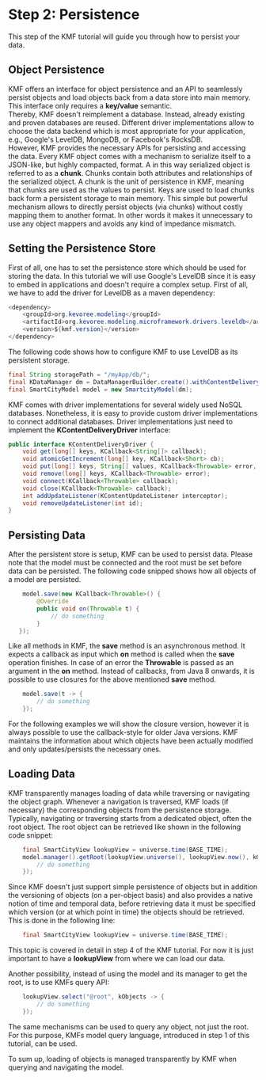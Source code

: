 Step 2: Persistence
======================

This step of the KMF tutorial will guide you through how to persist your data.

Object Persistence
-------------
KMF offers an interface for object persistence and an API to seamlessly persist objects and load objects back from a data store into main memory.
This interface only requires a **key/value** semantic.  
Thereby, KMF doesn't reimplement a database. 
Instead, already existing and proven databases are reused.
Different driver implementations allow to choose the data backend which is most appropriate for your application, e.g., Google's LevelDB, MongoDB, or Facebook's RocksDB.   
However, KMF provides the necessary APIs for persisting and accessing the data. 
Every KMF object comes with a mechanism to serialize itself to a JSON-like, but highly compacted, format.
A in this way serialized object is referred to as a **chunk**. 
Chunks contain both attributes and relationships of the serialized object. 
A chunk is the unit of persistence in KMF, meaning that chunks are used as the values to persist. 
Keys are used to load chunks back form a persistent storage to main memory. 
This simple but powerful mechanism allows to directly persist objects (via chunks) without costly mapping them to another format.
In other words it makes it unnecessary to use any object mappers and avoids any kind of impedance mismatch. 

 
Setting the Persistence Store
------------------
First of all, one has to set the persistence store which should be used for storing the data. 
In this tutorial we will use Google's LevelDB since it is easy to embed in applications and doesn't require a complex setup.
First of all, we have to add the driver for LevelDB as a maven dependency:
```java
<dependency>
    <groupId>org.kevoree.modeling</groupId>
    <artifactId>org.kevoree.modeling.microframework.drivers.leveldb</artifactId>
    <version>${kmf.version}</version>
</dependency>
 ```
The following code shows how to configure KMF to use LevelDB as its persistent storage. 

```java
final String storagePath = "/myApp/db/";
final KDataManager dm = DataManagerBuilder.create().withContentDeliveryDriver(new LevelDbContentDeliveryDriver(storagePath)).build();
final SmartCityModel model = new SmartcityModel(dm);
```
KMF comes with driver implementations for several widely used NoSQL databases. 
Nonetheless, it is easy to provide custom driver implementations to connect additional databases. 
Driver implementations just need to implement the **KContentDeliveryDriver** interface:

```java
public interface KContentDeliveryDriver {
    void get(long[] keys, KCallback<String[]> callback);
    void atomicGetIncrement(long[] key, KCallback<Short> cb);
    void put(long[] keys, String[] values, KCallback<Throwable> error, int excludeListener);
    void remove(long[] keys, KCallback<Throwable> error);
    void connect(KCallback<Throwable> callback);
    void close(KCallback<Throwable> callback);
    int addUpdateListener(KContentUpdateListener interceptor);
    void removeUpdateListener(int id);
}
```

Persisting Data
---------------
After the persistent store is setup, KMF can be used to persist data.
Please note that the model must be connected and the root must be set before data can be persisted. 
The following code snipped shows how all objects of a model are persisted. 

```java
    model.save(new KCallback<Throwable>() {
        @Override
        public void on(Throwable t) {
            // do something
        }
   });
```
Like all methods in KMF, the **save** method is an asynchronous method. 
It expects a callback as input which **on** method is called when the **save** operation finishes.
In case of an error the **Throwable** is passed as an argument in the **on** method. 
Instead of callbacks, from Java 8 onwards, it is possible to use closures for the above mentioned **save** method. 

```java
    model.save(t -> {
        // do something
    });
```
For the following examples we will show the closure version, however it is always possible to use the callback-style for older Java versions.
KMF maintains the information about which objects have been actually modified and only updates/persists the necessary ones.
 
 
Loading Data
--------------
KMF transparently manages loading of data while traversing or navigating the object graph. 
Whenever a navigation is traversed, KMF loads (if necessary) the corresponding objects from the persistence storage. 
Typically, navigating or traversing starts from a dedicated object, often the root object. 
The root object can be retrieved like shown in the following code snippet:

```java
    final SmartCityView lookupView = universe.time(BASE_TIME);
    model.manager().getRoot(lookupView.universe(), lookupView.now(), kObject -> {
        // do something
    });
```              

Since KMF doesn't just support simple persistence of objects but in addition the versioning of objects (on a per-object basis) and also provides a native notion of time and temporal data, before retrieving data it must be specified which version (or at which point in time) the objects should be retrieved. 
This is done in the following line:
```java
    final SmartCityView lookupView = universe.time(BASE_TIME);
```
This topic is covered in detail in step 4 of the KMF tutorial.
For now it is just important to have a **lookupView** from where we can load our data. 

Another possibility, instead of using the model and its manager to get the root, is to use KMFs query API:
```java
    lookupView.select("@root", kObjects -> {
        // do something
    });
```

The same mechanisms can be used to query any object, not just the root.
For this purpose, KMFs model query language, introduced in step 1 of this tutorial, can be used.  

To sum up, loading of objects is managed transparently by KMF when querying and navigating the model.